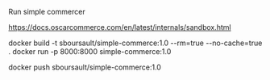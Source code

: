 Run simple commercer


https://docs.oscarcommerce.com/en/latest/internals/sandbox.html


docker build -t sboursault/simple-commerce:1.0 --rm=true --no-cache=true .
docker run -p 8000:8000  simple-commerce:1.0

docker push sboursault/simple-commerce:1.0


